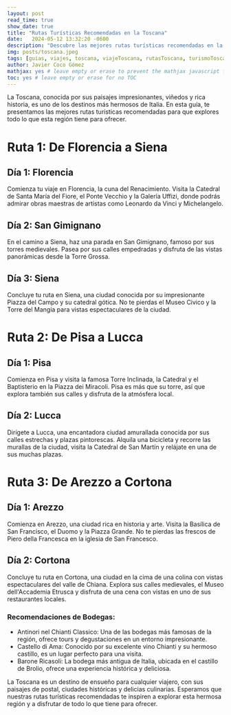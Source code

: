 ```yaml
---
layout: post
read_time: true
show_date: true
title: "Rutas Turísticas Recomendadas en la Toscana"
date:   2024-05-12 13:32:20 -0600
description: "Descubre las mejores rutas turísticas recomendadas en la Toscana. Explora viñedos, pueblos encantadores y lugares históricos con nuestra guía detallada."
img: posts/toscana.jpeg
tags: [guias, viajes, toscana, viajeToscana, rutasToscana, turismoToscana, guíaDeViaje]
author: Javier Coco Gómez
mathjax: yes # leave empty or erase to prevent the mathjax javascript from loading
toc: yes # leave empty or erase for no TOC
---
```

La Toscana, conocida por sus paisajes impresionantes, viñedos y rica historia, es uno de los destinos más hermosos de Italia. En esta guía, te presentamos las mejores rutas turísticas recomendadas para que explores todo lo que esta región tiene para ofrecer.

# Ruta 1: De Florencia a Siena

## Día 1: Florencia
Comienza tu viaje en Florencia, la cuna del Renacimiento. Visita la Catedral de Santa María del Fiore, el Ponte Vecchio y la Galería Uffizi, donde podrás admirar obras maestras de artistas como Leonardo da Vinci y Michelangelo.

## Día 2: San Gimignano
En el camino a Siena, haz una parada en San Gimignano, famoso por sus torres medievales. Pasea por sus calles empedradas y disfruta de las vistas panorámicas desde la Torre Grossa.

## Día 3: Siena
Concluye tu ruta en Siena, una ciudad conocida por su impresionante Piazza del Campo y su catedral gótica. No te pierdas el Museo Civico y la Torre del Mangia para vistas espectaculares de la ciudad.

# Ruta 2: De Pisa a Lucca

## Día 1: Pisa
Comienza en Pisa y visita la famosa Torre Inclinada, la Catedral y el Baptisterio en la Piazza dei Miracoli. Pisa es más que su torre, así que explora también sus calles y disfruta de la atmósfera local.

## Día 2: Lucca
Dirígete a Lucca, una encantadora ciudad amurallada conocida por sus calles estrechas y plazas pintorescas. Alquila una bicicleta y recorre las murallas de la ciudad, visita la Catedral de San Martín y relájate en una de sus muchas plazas.

# Ruta 3: De Arezzo a Cortona

## Día 1: Arezzo
Comienza en Arezzo, una ciudad rica en historia y arte. Visita la Basílica de San Francisco, el Duomo y la Piazza Grande. No te pierdas las frescos de Piero della Francesca en la iglesia de San Francesco.

## Día 2: Cortona
Concluye tu ruta en Cortona, una ciudad en la cima de una colina con vistas espectaculares del valle de Chiana. Explora sus calles medievales, el Museo dell'Accademia Etrusca y disfruta de una cena con vistas en uno de sus restaurantes locales.

### Recomendaciones de Bodegas:
- Antinori nel Chianti Classico: Una de las bodegas más famosas de la región, ofrece tours y degustaciones en un entorno impresionante.
- Castello di Ama: Conocido por su excelente vino Chianti y su hermoso castillo, es un lugar perfecto para una visita.
- Barone Ricasoli: La bodega más antigua de Italia, ubicada en el castillo de Brolio, ofrece una experiencia histórica y deliciosa.

La Toscana es un destino de ensueño para cualquier viajero, con sus paisajes de postal, ciudades históricas y delicias culinarias. Esperamos que nuestras rutas turísticas recomendadas te inspiren a explorar esta hermosa región y a disfrutar de todo lo que tiene para ofrecer.
